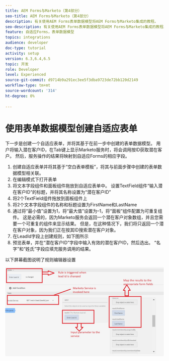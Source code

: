 ```yaml
---
title: AEM Forms与Marketo（第4部分）
seo-title: AEM Forms与Marketo（第4部分）
description: 有关使用AEM Forms表单数据模型将AEM Forms与Marketo集成的教程。
seo-description: 有关使用AEM Forms表单数据模型将AEM Forms与Marketo集成的教程。
feature: 自适应Forms，表单数据模型
topics: integrations
audience: developer
doc-type: tutorial
activity: setup
version: 6.3,6.4,6.5
topic: 开发
role: Developer
level: Experienced
source-git-commit: d9714b9a291ec3ee5f3dba9723de72bb120d2149
workflow-type: tm+mt
source-wordcount: '314'
ht-degree: 0%

---
```



# 使用表单数据模型创建自适应表单

下一步是创建一个自适应表单，并将其基于在前一步中创建的表单数据模型。
用户将输入潜在客户ID，在Tab键上显示Marketo服务时，将会调用按ID获取潜在客户。 然后，服务操作的结果将映射到自适应Forms的相应字段。

1. 创建自适应表单并将其基于“空白表单模板”，将其与前面步骤中创建的表单数据模型相关联。
1. 在编辑模式下打开表单
1. 将文本字段组件和面板组件拖放到自适应表单中。 设置TextField组件“输入潜在客户ID”的标题，并将其名称设置为“潜在客户ID”
1. 将2个TextField组件拖放到面板组件上
1. 将2个文本字段组件的名称和标题设置为FirstName和LastName
1. 通过将“最小值”设置为1，将“最大值”设置为–1，将“面板”组件配置为可重复组件。 这是必需的，因为Marketo服务会返回一个潜在客户对象数组，并且您需要一个可重复的组件来显示结果。 但是，在这种情况下，我们将只返回一个潜在客户对象，因为我们正在按其ID搜索潜在客户对象。
1. 在LeadId字段上创建规则，如下图所示
1. 预览表单，并在“潜在客户ID”字段中输入有效的潜在客户ID，然后选出。 “名字”和“姓氏”字段应填充服务调用的结果。

以下屏幕截图说明了规则编辑器设置

![规则编辑器](assets/ruleeditor.jfif)
